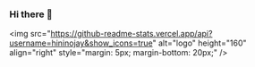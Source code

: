 ### Hi there 👋
<img src="https://github-readme-stats.vercel.app/api?username=hininojay&show_icons=true" alt="logo" height="160" align="right" style="margin: 5px; margin-bottom: 20px;" /\>

<!--
**HiNinoJay/HiNinoJay** is a ✨ _special_ ✨ repository because its `README.md` (this file) appears on your GitHub profile.

Here are some ideas to get you started:

- 🔭 I’m currently working on ...
- 🌱 I’m currently learning ...
- 👯 I’m looking to collaborate on ...
- 🤔 I’m looking for help with ...
- 💬 Ask me about ...
- 📫 How to reach me: ...
- 😄 Pronouns: ...
- ⚡ Fun fact: ...
-->
